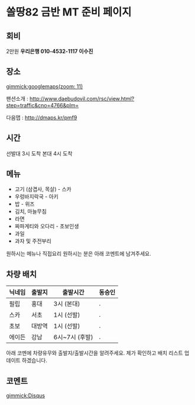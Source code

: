 # 쏠땅82 금반 MT 준비 페이지 

## 회비

2만원 **우리은행 010-4532-1117  이수진**


## 장소

[gimmick:googlemaps(zoom: 11)](129+Jangoe-ri,+Seosin-myeon,+Hwaseong-si,+Gyeonggi-do)


팬션소개 : http://www.daebudovil.com/rsc/view.html?step=traffic&cno=4766&plm=

다음맵 : http://dmaps.kr/pmf9

## 시간

선발대 3시 도착
본대 4시 도착

## 메뉴 

* 고기 (삼겹사, 목살) - 스카
* 우렁바지락국 - 아키
* 밥 - 위즈
* 김치, 마늘무침
* 라면
* 짜파게티와 오다리 - 초보인생 
* 과일
* 과자 및 주전부리


원하시는 메뉴나 직접요리 원하시는 분은 아래 코멘트에 남겨주세요.



## 차량 배치

| 닉네임    | 출발지   | 출발시간       | 동승인 |
| --------- | -------- | -------------- | ------ |
| 필립      | 홍대     | 3시 (본대)     | .      |
| 스카      | 서초     | 1시 (선발)     | .      |
| 초보      | 대방역   | 1시 (선발)     | .      |
| 에이든    | 강남     | 6시~7시 (후발) | .      |

아래 코멘에 차량유무와 출발지/출발시간을 알려주세요. 제가 확인하고 배치 리스트 업데이트 하겠습니다.


## 코멘트

[gimmick:Disqus](sewonist-github-io)

